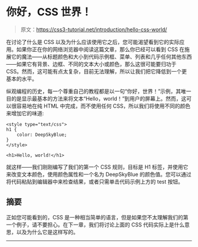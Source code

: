 # 你好，CSS 世界！

> 原文：<https://css3-tutorial.net/introduction/hello-css-world/>

在讨论了什么是 CSS 以及为什么应该使用它之后，您可能渴望看到它的实际应用。如果你正在你的网络浏览器中阅读这篇文章，那么你已经可以看到 CSS 在施展它的魔法——从标题颜色和大小到代码示例框、菜单、列表和几乎任何其他东西——如果它有背景、边框、不同的文本大小或颜色，那么这很可能要归功于 CSS。然而，这可能有点太复杂，目前无法理解，所以让我们把它降低到一个更基本的水平。

纵观编程的历史，每一个尊重自己的教程都是以一句“你好，世界！”示例，其唯一目的是显示最基本的方法来将文本“Hello，world！”到用户的屏幕上。然而，这可以很容易地在纯 HTML 中完成，而不使用任何 CSS，所以我们将使用不同的颜色来增加它的味道:

```
<style type="text/css">
h1 {
	color: DeepSkyBlue;
}
</style>

<h1>Hello, world!</h1>
```

就这样——我们刚刚编写了我们的第一个 CSS 规则，目标是 H1 标签，并使用它来改变文本颜色，使用颜色属性和一个名为 DeepSkyBlue 的颜色值。您可以通过将代码粘贴到编辑器中来检查结果，或者只需单击代码示例上方的 test 按钮。

## 摘要

正如您可能看到的，CSS 是一种相当简单的语言，但是如果您不太理解我们的第一个例子，请不要担心。在下一章，我们将讨论上面的 CSS 代码实际上是什么意思，以及为什么它是这样写的。

* * *